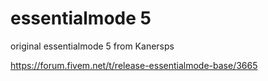 # essentialmode 5

original essentialmode 5 from Kanersps


https://forum.fivem.net/t/release-essentialmode-base/3665
